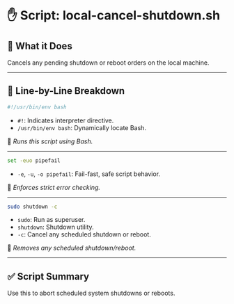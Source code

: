 # ✋ Script: local-cancel-shutdown.sh

## 🧠 What it Does
Cancels any pending shutdown or reboot orders on the local machine.

---

## 🧩 Line-by-Line Breakdown

```bash
#!/usr/bin/env bash
```
- `#!`: Indicates interpreter directive.
- `/usr/bin/env bash`: Dynamically locate Bash.

📌 *Runs this script using Bash.*

---

```bash
set -euo pipefail
```
- `-e`, `-u`, `-o pipefail`: Fail-fast, safe script behavior.

📌 *Enforces strict error checking.*

---

```bash
sudo shutdown -c
```
- `sudo`: Run as superuser.
- `shutdown`: Shutdown utility.
- `-c`: Cancel any scheduled shutdown or reboot.

📌 *Removes any scheduled shutdown/reboot.*

---

## ✅ Script Summary
Use this to abort scheduled system shutdowns or reboots.